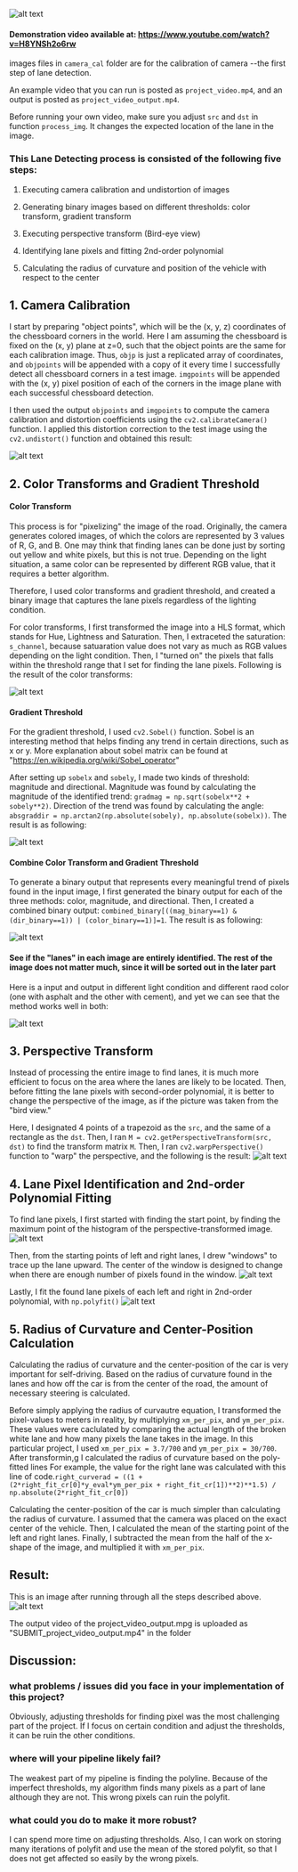
[image0]: ./writeup_images/lane_detection.gif "Undistorted"

![alt text][image0]
#### Demonstration video available at: https://www.youtube.com/watch?v=H8YNSh2o6rw
images files in `camera_cal` folder are for the calibration of camera --the first step of lane detection.

An example video that you can run is posted as `project_video.mp4`, and an output is posted as `project_video_output.mp4`.

Before running your own video, make sure you adjust `src` and `dst` in function `process_img`. It changes the expected location of the lane in the image.

### This Lane Detecting process is consisted of the following five steps:

1. Executing camera calibration and undistortion of images
2. Generating binary images based on different thresholds: color transform, gradient transform

3. Executing perspective transform (Bird-eye view)
4. Identifying lane pixels and fitting 2nd-order polynomial
5. Calculating the radius of curvature and position of the vehicle with respect to the center


## 1. Camera Calibration

I start by preparing "object points", which will be the (x, y, z) coordinates of the chessboard corners in the world. Here I am assuming the chessboard is fixed on the (x, y) plane at z=0, such that the object points are the same for each calibration image.  Thus, `objp` is just a replicated array of coordinates, and `objpoints` will be appended with a copy of it every time I successfully detect all chessboard corners in a test image.  `imgpoints` will be appended with the (x, y) pixel position of each of the corners in the image plane with each successful chessboard detection.  

I then used the output `objpoints` and `imgpoints` to compute the camera calibration and distortion coefficients using the `cv2.calibrateCamera()` function.  I applied this distortion correction to the test image using the `cv2.undistort()` function and obtained this result: 

[//]: # (Image References)
[image1]: ./writeup_images/writeup_img1.png "Undistorted"
[image2]: ./writeup_images/writeup_img2.png "COLOR_TRANSFORM"
[image3]: ./writeup_images/writeup_img3.png "Gradient"
[image4]: ./writeup_images/writeup_img4.png "Combined"
[image5]: ./writeup_images/writeup_img5.png "Combined_examples"
[image6]: ./writeup_images/writeup_img6.png "Perspective Transform"
[image7]: ./writeup_images/writeup_img7.png "Histogram"
[image8]: ./writeup_images/writeup_img8.png "Windows"
[image9]: ./writeup_images/writeup_img9.png "Polyfit"
[image10]: ./writeup_images/writeup_img10.png "Result"


![alt text][image1]



## 2. Color Transforms and Gradient Threshold
#### Color Transform
This process is for "pixelizing" the image of the road. Originally, the camera generates colored images, of which the colors are represented by 3 values of R, G, and B. One may think that finding lanes can be done just by sorting out yellow and white pixels, but this is not true. Depending on the light situation, a same color can be represented by different RGB value, that it requires a better algorithm.

Therefore, I used color transforms and gradient threshold, and created a binary image that captures the lane pixels regardless of the lighting condition.

For color transforms, I first transformed the image into a HLS format, which stands for Hue, Lightness and Saturation. Then, I extraceted the saturation: `s_channel`, because satuaration value does not vary as much as RGB values depending on the light condition. Then, I "turned on" the pixels that falls within the threshold range that I set for finding the lane pixels. Following is the result of the color transforms:


![alt text][image2]


#### Gradient Threshold
For the gradient threshold, I used `cv2.Sobel()` function. Sobel is an interesting method that helps finding any trend in certain directions, such as x or y. More explanation about sobel matrix can be found at "https://en.wikipedia.org/wiki/Sobel_operator"

After setting up `sobelx` and `sobely`, I made two kinds of threshold: magnitude and directional. Magnitude was found by calculating the magnitude of the identified trend: `gradmag = np.sqrt(sobelx**2 + sobely**2)`. Direction of the trend was found by calculating the angle: `absgraddir = np.arctan2(np.absolute(sobely), np.absolute(sobelx))`. The result is as following:

![alt text][image3]


#### Combine Color Transform and Gradient Threshold
To generate a binary output that represents every meaningful trend of pixels found in the input image, I first generated the binary output for each of the three methods: color, magnitude, and directional. Then, I created a combined binary output: `combined_binary[((mag_binary==1) & (dir_binary==1)) | (color_binary==1)]=1`. The result is as following:

![alt text][image4]

#### See if the "lanes" in each image are entirely identified. The rest of the image does not matter much, since it will be sorted out in the later part
Here is a input and output in different light condition and different raod color (one with asphalt and the other with cement), and yet we can see that the method works well in both:

![alt text][image5]

## 3. Perspective Transform
Instead of processing the entire image to find lanes, it is much more efficient to focus on the area where the lanes are likely to be located. Then, before fitting the lane pixels with second-order polynomial, it is better to change the perspective of the image, as if the picture was taken from the "bird view." 

Here, I designated 4 points of a trapezoid as the `src`, and the same of a rectangle as the `dst`. Then, I ran `M = cv2.getPerspectiveTransform(src, dst)` to find the transform matrix `M`. Then, I ran `cv2.warpPerspective()` function to "warp" the perspective, and the following is the result:
![alt text][image6]

## 4. Lane Pixel Identification and 2nd-order Polynomial Fitting
To find lane pixels, I first started with finding the start point, by finding the maximum point of the histogram of the perspective-transformed image. 
![alt text][image7]

Then, from the starting points of left and right lanes, I drew "windows" to trace up the lane upward. The center of the window is designed to change when there are enough number of pixels found in the window.
![alt text][image8]

Lastly, I fit the found lane pixels of each left and right in 2nd-order polynomial, with `np.polyfit()`
![alt text][image9]


## 5. Radius of Curvature and Center-Position Calculation
Calculating the radius of curvature and the center-position of the car is very important for self-driving. Based on the radius of curvature found in the lanes and how off the car is from the center of the road, the amount of necessary steering is calculated.

Before simply applying the radius of curvautre equation, I transformed the pixel-values to meters in reality, by multiplying `xm_per_pix`, and `ym_per_pix`. These values were caclulated by comparing the actual length of the broken white lane and how many pixels the lane takes in the image. In this particular project, I used `xm_per_pix = 3.7/700` and `ym_per_pix = 30/700`. After transformin,g I calculated the radius of curvature based on the poly-fitted lines
For example, the value for the right lane was calculated with this line of code.`right_curverad = ((1 + (2*right_fit_cr[0]*y_eval*ym_per_pix + right_fit_cr[1])**2)**1.5) / np.absolute(2*right_fit_cr[0])`

Calculating the center-position of the car is much simpler than calculating the radius of curvature. I assumed that the camera was placed on the exact center of the vehicle. Then, I calculated the mean of the starting point of the left and right lanes. Finally, I subtracted the mean from the half of the x-shape of the image, and multiplied it with `xm_per_pix`. 



## Result:
This is an image after running through all the steps described above.
![alt text][image10]

The output video of the project_video_output.mpg is uploaded as "SUBMIT_project_video_output.mp4" in the folder


## Discussion:
### what problems / issues did you face in your implementation of this project?
Obviously, adjusting thresholds for finding pixel was the most challenging part of the project. If I focus on certain condition and adjust the thresholds, it can be ruin the other conditions.

### where will your pipeline likely fail?
The weakest part of my pipeline is finding the polyline. Because of the imperfect thresholds, my algorithm finds many pixels as a part of lane although they are not. This wrong pixels can ruin the polyfit.

### what could you do to make it more robust?
I can spend more time on adjusting thresholds. Also, I can work on storing many iterations of polyfit and use the mean of the stored polyfit, so that I does not get affected so easily by the wrong pixels.
